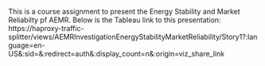 This is a course assignment to present the Energy Stability and Market Reliabilty pf AEMR.
Below is the Tableau link to this presentation: 
https://haproxy-traffic-splitter/views/AEMRInvestigationEnergyStabilityMarketReliability/Story1?:language=en-US&:sid=&:redirect=auth&:display_count=n&:origin=viz_share_link
